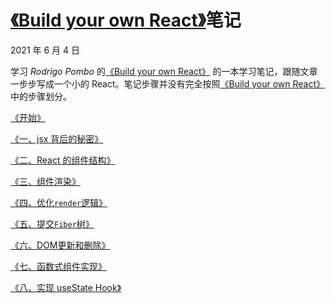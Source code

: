 # [《Build your own React》](https://pomb.us/build-your-own-react/)笔记

2021 年 6 月 4 日

学习 _Rodrigo Pombo_ 的[《Build your own React》](https://pomb.us/build-your-own-react/) 的一本学习笔记，跟随文章一步步写成一个小的 React。笔记步骤并没有完全按照[《Build your own React》](https://pomb.us/build-your-own-react/) 中的步骤划分。

[《开始》](https://github.com/JessYan0913/own-react/tree/master/src/step/step0)

[《一、jsx 背后的秘密》](https://github.com/JessYan0913/own-react/tree/master/src/step/step1)

[《二、React 的组件结构》](https://github.com/JessYan0913/own-react/tree/master/src/step/step2)

[《三、组件渲染》](https://github.com/JessYan0913/own-react/tree/master/src/step/step3)

[《四、优化`render`逻辑》](https://github.com/JessYan0913/own-react/tree/master/src/step/step4)

[《五、提交`Fiber`树》](https://github.com/JessYan0913/own-react/tree/master/src/step/step5)

[《六、DOM更新和删除》](https://github.com/JessYan0913/own-react/tree/master/src/step/step6)

[《七、函数式组件实现》](https://github.com/JessYan0913/own-react/tree/master/src/step/step7)

[《八、实现 useState Hook》](https://github.com/JessYan0913/own-react/tree/master/src/step/step8)
